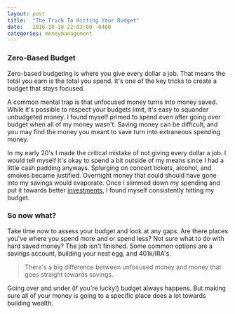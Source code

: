 ```yaml
---
layout: post
title:  "The Trick To Hitting Your Budget"
date:   2016-10-18 22:03:00 -0400
categories: moneymanagement
---
```

### Zero-Based Budget
Zero-based budgeting is where you give every dollar a job. That means the total you earn is the total you spend. It's one of the key tricks to create a budget that stays focused.

A common mental trap is that unfocused money turns into money saved. While it's possible to respect your budgets limit, it's easy to squander unbudgeted money. I found myself primed to spend even after going over budget when all of my money wasn't. Saving money can be difficult, and you may find the money you meant to save turn into extraneous spending money.

In my early 20's I made the critical mistake of not giving every dollar a job. I would tell myself it's okay to spend a bit outside of my means since I had a little cash padding anyways. Splurging on concert tickets, alcohol, and smokes became justified. Overnight money that could should have gone into my savings would evaporate. Once I slimmed down my spending and put it towards better [investments][investing-money], I found myself consistently hitting my budget.

### So now what?
Take time now to assess your budget and look at any gaps. Are there places you've where you spend more and or spend less? Not sure what to do with hard saved money? The job isn't finished. Some common options are a savings account, building your nest egg, and 401k/IRA's.

> There's a big difference between unfocused money and money that goes straight towards savings.

Going over and under (if you're lucky!) budget always happens. But making sure all of your money is going to a specific place does a lot towards building wealth.

[investing-money]: http://money.josephscho.com/moneymanagement/2016/10/27/managing-credit-score/
